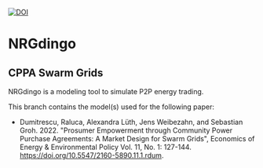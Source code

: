 [![DOI](https://zenodo.org/badge/393380720.svg)](https://zenodo.org/badge/latestdoi/393380720)

# NRGdingo
## CPPA Swarm Grids

NRGdingo is a modeling tool to simulate P2P energy trading.

This branch contains the model(s) used for the following paper:
  * Dumitrescu, Raluca, Alexandra Lüth, Jens Weibezahn, and Sebastian Groh. 2022. "Prosumer Empowerment through Community Power Purchase Agreements: A Market Design for Swarm Grids", Economics of Energy & Environmental Policy Vol. 11, No. 1: 127-144. https://doi.org/10.5547/2160-5890.11.1.rdum.
